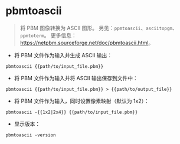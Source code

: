 # pbmtoascii

> 将 PBM 图像转换为 ASCII 图形。
> 另见：`ppmtoascii`、`asciitopgm`、`ppmtoterm`。
> 更多信息：<https://netpbm.sourceforge.net/doc/pbmtoascii.html>。

- 将 PBM 文件作为输入并生成 ASCII 输出：

`pbmtoascii {{path/to/input_file.pbm}}`

- 将 PBM 文件作为输入并将 ASCII 输出保存到文件中：

`pbmtoascii {{path/to/input_file.pbm}} > {{path/to/output_file}}`

- 将 PBM 文件作为输入，同时设置像素映射（默认为 1x2）：

`pbmtoascii -{{1x2|2x4}} {{path/to/input_file.pbm}}`

- 显示版本：

`pbmtoascii -version`